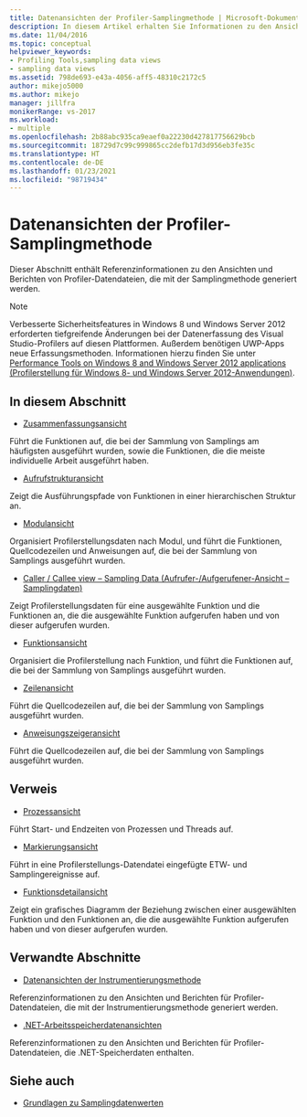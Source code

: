 ```yaml
---
title: Datenansichten der Profiler-Samplingmethode | Microsoft-Dokumentation
description: In diesem Artikel erhalten Sie Informationen zu den Ansichten und Berichten für Profilerdatendateien, die mit der Samplingmethode generiert wurden.
ms.date: 11/04/2016
ms.topic: conceptual
helpviewer_keywords:
- Profiling Tools,sampling data views
- sampling data views
ms.assetid: 798de693-e43a-4056-aff5-48310c2172c5
author: mikejo5000
ms.author: mikejo
manager: jillfra
monikerRange: vs-2017
ms.workload:
- multiple
ms.openlocfilehash: 2b88abc935ca9eaef0a22230d427817756629bcb
ms.sourcegitcommit: 18729d7c99c999865cc2defb17d3d956eb3fe35c
ms.translationtype: HT
ms.contentlocale: de-DE
ms.lasthandoff: 01/23/2021
ms.locfileid: "98719434"
---
```

# <a name="profiler-sampling-method-data-views"></a>Datenansichten der Profiler-Samplingmethode
Dieser Abschnitt enthält Referenzinformationen zu den Ansichten und Berichten von Profiler-Datendateien, die mit der Samplingmethode generiert werden.

> [!NOTE]
> Verbesserte Sicherheitsfeatures in Windows 8 und Windows Server 2012 erforderten tiefgreifende Änderungen bei der Datenerfassung des Visual Studio-Profilers auf diesen Plattformen. Außerdem benötigen UWP-Apps neue Erfassungsmethoden. Informationen hierzu finden Sie unter [Performance Tools on Windows 8 and Windows Server 2012 applications (Profilerstellung für Windows 8- und Windows Server 2012-Anwendungen)](../profiling/performance-tools-on-windows-8-and-windows-server-2012-applications.md).

## <a name="in-this-section"></a>In diesem Abschnitt
- [Zusammenfassungsansicht](../profiling/summary-view-sampling-data.md)

 Führt die Funktionen auf, die bei der Sammlung von Samplings am häufigsten ausgeführt wurden, sowie die Funktionen, die die meiste individuelle Arbeit ausgeführt haben.

- [Aufrufstrukturansicht](../profiling/call-tree-view-sampling-data.md)

 Zeigt die Ausführungspfade von Funktionen in einer hierarchischen Struktur an.

- [Modulansicht](../profiling/modules-view-sampling-data.md)

 Organisiert Profilerstellungsdaten nach Modul, und führt die Funktionen, Quellcodezeilen und Anweisungen auf, die bei der Sammlung von Samplings ausgeführt wurden.

- [Caller / Callee view – Sampling Data (Aufrufer-/Aufgerufener-Ansicht – Samplingdaten)](../profiling/caller-callee-view-sampling-data.md)

 Zeigt Profilerstellungsdaten für eine ausgewählte Funktion und die Funktionen an, die die ausgewählte Funktion aufgerufen haben und von dieser aufgerufen wurden.

- [Funktionsansicht](../profiling/functions-view-sampling-data.md)

 Organisiert die Profilerstellung nach Funktion, und führt die Funktionen auf, die bei der Sammlung von Samplings ausgeführt wurden.

- [Zeilenansicht](../profiling/lines-view-sampling-data.md)

 Führt die Quellcodezeilen auf, die bei der Sammlung von Samplings ausgeführt wurden.

- [Anweisungszeigeransicht](../profiling/instruction-pointers-ips-view-sampling-data.md)

 Führt die Quellcodezeilen auf, die bei der Sammlung von Samplings ausgeführt wurden.

## <a name="reference"></a>Verweis
- [Prozessansicht](../profiling/process-view.md)

 Führt Start- und Endzeiten von Prozessen und Threads auf.

- [Markierungsansicht](../profiling/marks-view.md)

 Führt in eine Profilerstellungs-Datendatei eingefügte ETW- und Samplingereignisse auf.

- [Funktionsdetailansicht](../profiling/function-details-view.md)

 Zeigt ein grafisches Diagramm der Beziehung zwischen einer ausgewählten Funktion und den Funktionen an, die die ausgewählte Funktion aufgerufen haben und von dieser aufgerufen wurden.

## <a name="related-sections"></a>Verwandte Abschnitte
- [Datenansichten der Instrumentierungsmethode](../profiling/instrumentation-method-data-views.md)

 Referenzinformationen zu den Ansichten und Berichten für Profiler-Datendateien, die mit der Instrumentierungsmethode generiert werden.

- [.NET-Arbeitsspeicherdatenansichten](../profiling/dotnet-memory-data-views.md)

 Referenzinformationen zu den Ansichten und Berichten für Profiler-Datendateien, die .NET-Speicherdaten enthalten.

## <a name="see-also"></a>Siehe auch
- [Grundlagen zu Samplingdatenwerten](../profiling/understanding-sampling-data-values.md)

